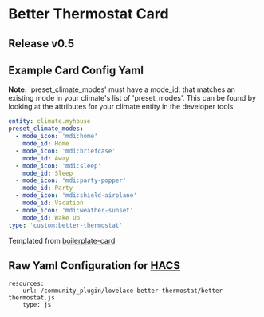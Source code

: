 # Better Thermostat Card

## Release v0.5

## Example Card Config Yaml

**Note:** 'preset_climate_modes' must have a mode_id: that matches an existing mode in your climate's list of 'preset_modes'.
This can be found by looking at the attributes for your climate entity in the developer tools.

``` yaml
entity: climate.myhouse
preset_climate_modes:
  - mode_icon: 'mdi:home'
    mode_id: Home
  - mode_icon: 'mdi:briefcase'
    mode_id: Away
  - mode_icon: 'mdi:sleep'
    mode_id: Sleep
  - mode_icon: 'mdi:party-popper'
    mode_id: Party
  - mode_icon: 'mdi:shield-airplane'
    mode_id: Vacation
  - mode_icon: 'mdi:weather-sunset'
    mode_id: Wake Up
type: 'custom:better-thermostat'
```

Templated from [boilerplate-card](https://github.com/custom-cards/boilerplate-card)

## Raw Yaml Configuration for [HACS](https://hacs.netlify.com/)

```
resources:
  - url: /community_plugin/lovelace-better-thermostat/better-thermostat.js
    type: js
```
